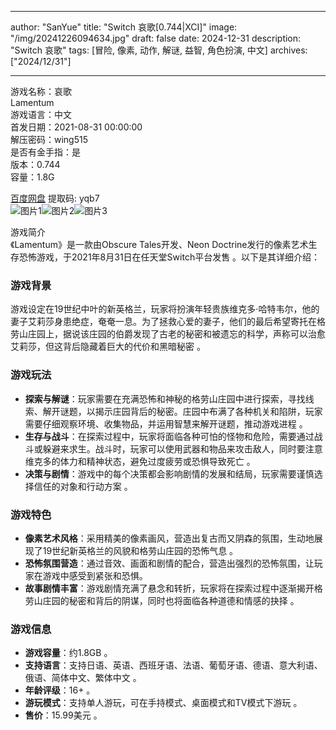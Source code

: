 
---
author: "SanYue"
title: "Switch 哀歌[0.744|XCI]"
image: "/img/20241226094634.jpg"
draft: false
date: 2024-12-31
description: "Switch 哀歌"
tags: [冒险, 像素, 动作, 解谜, 益智, 角色扮演, 中文]
archives: ["2024/12/31"]

---

游戏名称：哀歌   
Lamentum    
游戏语言：中文  
首发日期：2021-08-31 00:00:00  
解压密码：wing515  
是否有金手指：是  
版本：0.744   
容量：1.8G

[百度网盘](https://pan.baidu.com/s/1TaR39kBH0XA_NTeea7SDZA) 提取码: yqb7  
![图片1](/img/76a67e.jpg)![图片2](/img/5f2b9f.jpg)![图片3](/img/bcfda3.jpg)  

游戏简介  
《Lamentum》是一款由Obscure Tales开发、Neon Doctrine发行的像素艺术生存恐怖游戏，于2021年8月31日在任天堂Switch平台发售 。以下是其详细介绍：

### 游戏背景
游戏设定在19世纪中叶的新英格兰，玩家将扮演年轻贵族维克多·哈特韦尔，他的妻子艾莉莎身患绝症，奄奄一息。为了拯救心爱的妻子，他们的最后希望寄托在格劳山庄园上，据说该庄园的伯爵发现了古老的秘密和被遗忘的科学，声称可以治愈艾莉莎，但这背后隐藏着巨大的代价和黑暗秘密 。

### 游戏玩法
- **探索与解谜**：玩家需要在充满恐怖和神秘的格劳山庄园中进行探索，寻找线索、解开谜题，以揭示庄园背后的秘密。庄园中布满了各种机关和陷阱，玩家需要仔细观察环境、收集物品，并运用智慧来解开谜题，推动游戏进程 。
- **生存与战斗**：在探索过程中，玩家将面临各种可怕的怪物和危险，需要通过战斗或躲避来求生。战斗时，玩家可以使用武器和物品来攻击敌人，同时要注意维克多的体力和精神状态，避免过度疲劳或恐惧导致死亡 。
- **决策与剧情**：游戏中的每个决策都会影响剧情的发展和结局，玩家需要谨慎选择信任的对象和行动方案 。

### 游戏特色
- **像素艺术风格**：采用精美的像素画风，营造出复古而又阴森的氛围，生动地展现了19世纪新英格兰的风貌和格劳山庄园的恐怖气息 。
- **恐怖氛围营造**：通过音效、画面和剧情的配合，营造出强烈的恐怖氛围，让玩家在游戏中感受到紧张和恐惧。
- **故事剧情丰富**：游戏剧情充满了悬念和转折，玩家将在探索过程中逐渐揭开格劳山庄园的秘密和背后的阴谋，同时也将面临各种道德和情感的抉择 。

### 游戏信息
- **游戏容量**：约1.8GB 。
- **支持语言**：支持日语、英语、西班牙语、法语、葡萄牙语、德语、意大利语、俄语、简体中文、繁体中文 。
- **年龄评级**：16+ 。
- **游玩模式**：支持单人游玩，可在手持模式、桌面模式和TV模式下游玩 。
- **售价**：15.99美元 。
